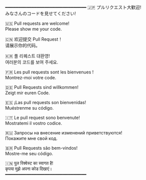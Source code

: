 ━━━━━━━━━━━━━━━━━━━━━━━━━━━━━━━
🇯🇵  プルリクエスト大歓迎!  
     みなさんのコードを見せてください!  
   
🇺🇸  Pull requests are welcome!  
     Please show me your code.  

🇨🇳  欢迎提交 Pull Request！  
     请展示你的代码。  

🇰🇷  풀 리퀘스트 대환영!  
     여러분의 코드를 보여 주세요.  

🇫🇷  Les pull requests sont les bienvenues !  
     Montrez-moi votre code.  

🇩🇪  Pull Requests sind willkommen!  
     Zeigt mir euren Code.  

🇪🇸  ¡Las pull requests son bienvenidas!  
     Muéstrenme su código.  

🇮🇹  Le pull request sono benvenute!  
     Mostratemi il vostro codice.  

🇷🇺  Запросы на внесение изменений приветствуются!  
     Покажите мне свой код.  

🇧🇷  Pull Requests são bem-vindos!  
     Mostre-me seu código.  

🇮🇳  पुल रिक्वेस्ट का स्वागत है!  
     कृपया मुझे अपना कोड दिखाएं।  
━━━━━━━━━━━━━━━━━━━━━━━━━━━━━━━
